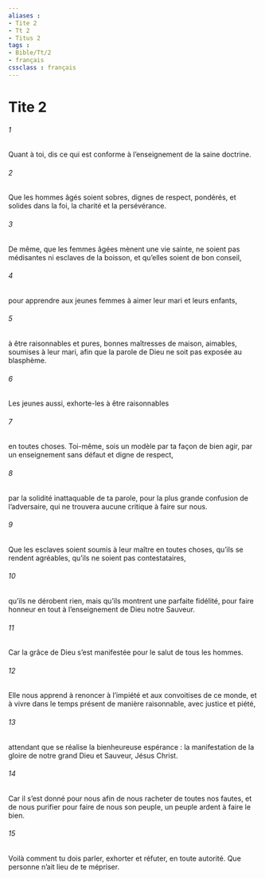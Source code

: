 ```yaml
---
aliases : 
- Tite 2
- Tt 2
- Titus 2
tags : 
- Bible/Tt/2
- français
cssclass : français
---
```


# Tite 2

###### 1
Quant à toi, dis ce qui est conforme à l’enseignement de la saine doctrine.
###### 2
Que les hommes âgés soient sobres, dignes de respect, pondérés, et solides dans la foi, la charité et la persévérance.
###### 3
De même, que les femmes âgées mènent une vie sainte, ne soient pas médisantes ni esclaves de la boisson, et qu’elles soient de bon conseil,
###### 4
pour apprendre aux jeunes femmes à aimer leur mari et leurs enfants,
###### 5
à être raisonnables et pures, bonnes maîtresses de maison, aimables, soumises à leur mari, afin que la parole de Dieu ne soit pas exposée au blasphème.
###### 6
Les jeunes aussi, exhorte-les à être raisonnables
###### 7
en toutes choses. Toi-même, sois un modèle par ta façon de bien agir, par un enseignement sans défaut et digne de respect,
###### 8
par la solidité inattaquable de ta parole, pour la plus grande confusion de l’adversaire, qui ne trouvera aucune critique à faire sur nous.
###### 9
Que les esclaves soient soumis à leur maître en toutes choses, qu’ils se rendent agréables, qu’ils ne soient pas contestataires,
###### 10
qu’ils ne dérobent rien, mais qu’ils montrent une parfaite fidélité, pour faire honneur en tout à l’enseignement de Dieu notre Sauveur.
###### 11
Car la grâce de Dieu s’est manifestée pour le salut de tous les hommes.
###### 12
Elle nous apprend à renoncer à l’impiété et aux convoitises de ce monde, et à vivre dans le temps présent de manière raisonnable, avec justice et piété,
###### 13
attendant que se réalise la bienheureuse espérance : la manifestation de la gloire de notre grand Dieu et Sauveur, Jésus Christ.
###### 14
Car il s’est donné pour nous afin de nous racheter de toutes nos fautes, et de nous purifier pour faire de nous son peuple, un peuple ardent à faire le bien.
###### 15
Voilà comment tu dois parler, exhorter et réfuter, en toute autorité. Que personne n’ait lieu de te mépriser.
